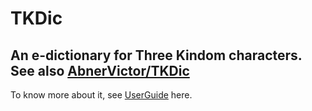# TKDic
An e-dictionary for Three Kindom characters.
See also [AbnerVictor/TKDic](https://github.com/AbnerVictor/TKDic)
---
To know more about it, see [UserGuide](https://github.com/GengDavid/TKDic/blob/master/UserGuide/TKDic%20%E7%94%A8%E6%88%B7%E6%89%8B%E5%86%8C.pdf) here.

